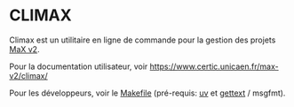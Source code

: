 # CLIMAX

Climax est un utilitaire en ligne de commande pour la gestion des projets [MaX v2](https://www.certic.unicaen.fr/max-v2/).

Pour la documentation utilisateur, voir https://www.certic.unicaen.fr/max-v2/climax/

Pour les développeurs, voir le [Makefile](https://git.unicaen.fr/pdn-certic/climax/-/blob/main/Makefile?ref_type=heads) 
(pré-requis: [uv](https://docs.astral.sh/uv/) et [gettext](https://www.gnu.org/software/gettext/) / msgfmt).
